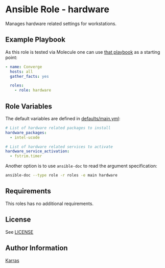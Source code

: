 # Ansible Role - hardware

Manages hardware related settings for workstations.

## Example Playbook

As this role is tested via Molecule one can use [that
playbook](./molecule/default/converge.yml) as a starting point:

```yaml
- name: Converge
  hosts: all
  gather_facts: yes

  roles:
    - role: hardware
```

## Role Variables

The default variables are defined in [defaults/main.yml](./defaults/main.yml):

```yaml
# List of hardware related packages to install
hardware_packages:
  - intel-ucode

# List of hardware related services to activate
hardware_service_activation:
  - fstrim.timer
```

Another option is to use `ansible-doc` to read the argument specification:

```sh
ansible-doc --type role -r roles -e main hardware
```

## Requirements

This roles has no additional requirements.

## License

See [LICENSE](./LICENSE)

## Author Information

[Karras](https://github.com/karras)
